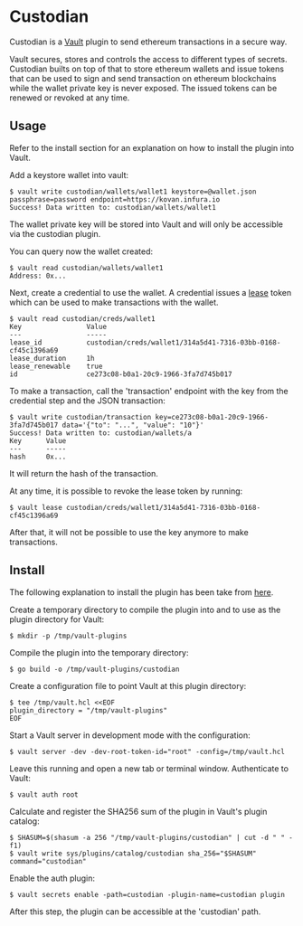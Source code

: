 # Custodian

Custodian is a [Vault](https://www.vaultproject.io/) plugin to send ethereum transactions in a secure way.

Vault secures, stores and controls the access to different types of secrets. Custodian builts on top of that to store ethereum wallets and issue tokens that can be used to sign and send transaction on ethereum blockchains while the wallet private key is never exposed. The issued tokens can be renewed or revoked at any time.

## Usage

Refer to the install section for an explanation on how to install the plugin into Vault.

Add a keystore wallet into vault:

```
$ vault write custodian/wallets/wallet1 keystore=@wallet.json passphrase=password endpoint=https://kovan.infura.io
Success! Data written to: custodian/wallets/wallet1
```

The wallet private key will be stored into Vault and will only be accessible via the custodian plugin. 

You can query now the wallet created:

```
$ vault read custodian/wallets/wallet1
Address: 0x...
```

Next, create a credential to use the wallet. A credential issues a [lease]() token which can be used to make transactions with the wallet.

```
$ vault read custodian/creds/wallet1
Key                Value
---                -----
lease_id           custodian/creds/wallet1/314a5d41-7316-03bb-0168-cf45c1396a69
lease_duration     1h
lease_renewable    true
id                 ce273c08-b0a1-20c9-1966-3fa7d745b017
```

To make a transaction, call the 'transaction' endpoint with the key from the credential step and the JSON transaction:

```
$ vault write custodian/transaction key=ce273c08-b0a1-20c9-1966-3fa7d745b017 data='{"to": "...", "value": "10"}'
Success! Data written to: custodian/wallets/a
Key      Value
---      -----
hash     0x...
```

It will return the hash of the transaction.

At any time, it is possible to revoke the lease token by running:

```
$ vault lease custodian/creds/wallet1/314a5d41-7316-03bb-0168-cf45c1396a69
```

After that, it will not be possible to use the key anymore to make transactions.

## Install

The following explanation to install the plugin has been take from [here](https://www.hashicorp.com/blog/building-a-vault-secure-plugin).

Create a temporary directory to compile the plugin into and to use as the plugin directory for Vault:

```
$ mkdir -p /tmp/vault-plugins
```

Compile the plugin into the temporary directory:

```
$ go build -o /tmp/vault-plugins/custodian
```

Create a configuration file to point Vault at this plugin directory:

```
$ tee /tmp/vault.hcl <<EOF
plugin_directory = "/tmp/vault-plugins"
EOF
```

Start a Vault server in development mode with the configuration:

```
$ vault server -dev -dev-root-token-id="root" -config=/tmp/vault.hcl
```

Leave this running and open a new tab or terminal window. Authenticate to Vault:

```
$ vault auth root
```

Calculate and register the SHA256 sum of the plugin in Vault's plugin catalog:

```
$ SHASUM=$(shasum -a 256 "/tmp/vault-plugins/custodian" | cut -d " " -f1)
$ vault write sys/plugins/catalog/custodian sha_256="$SHASUM" command="custodian"
```

Enable the auth plugin:

```
$ vault secrets enable -path=custodian -plugin-name=custodian plugin
```

After this step, the plugin can be accessible at the 'custodian' path.
